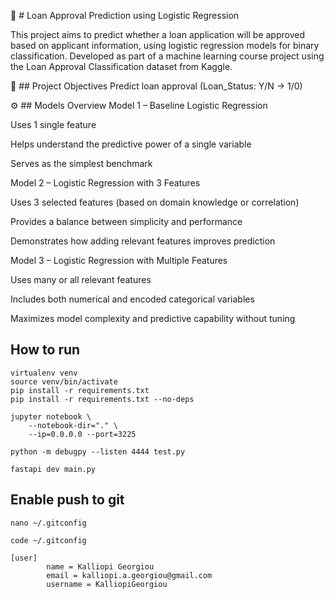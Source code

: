 🏦 # Loan Approval Prediction using Logistic Regression

This project aims to predict whether a loan application will be approved based on applicant information, using logistic regression models for binary classification. Developed as part of a machine learning course project using the Loan Approval Classification dataset from Kaggle.

📌 ## Project Objectives
Predict loan approval (Loan_Status: Y/N → 1/0)

⚙️ ## Models Overview
Model 1 – Baseline Logistic Regression

Uses 1 single feature

Helps understand the predictive power of a single variable

Serves as the simplest benchmark

Model 2 – Logistic Regression with 3 Features

Uses 3 selected features (based on domain knowledge or correlation)

Provides a balance between simplicity and performance

Demonstrates how adding relevant features improves prediction

Model 3 – Logistic Regression with Multiple Features

Uses many or all relevant features

Includes both numerical and encoded categorical variables

Maximizes model complexity and predictive capability without tuning





























## How to run
```
virtualenv venv
source venv/bin/activate
pip install -r requirements.txt
pip install -r requirements.txt --no-deps
```

```
jupyter notebook \
    --notebook-dir="." \
    --ip=0.0.0.0 --port=3225
```
```
python -m debugpy --listen 4444 test.py
```

```
fastapi dev main.py
```


## Enable push to git
```
nano ~/.gitconfig
```
```
code ~/.gitconfig
```


```
[user]
        name = Kalliopi Georgiou
        email = kalliopi.a.georgiou@gmail.com
        username = KalliopiGeorgiou
```

